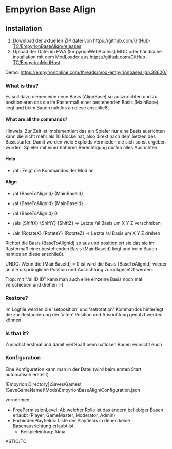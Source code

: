 ﻿# Empyrion Base Align
## Installation
1. Download der aktuellen ZIP datei von https://github.com/GitHub-TC/EmpyrionBaseAlign/releases
1. Upload der Datei im EWA (EmpyrionWebAccess) MOD oder händische installation mit dem ModLoader aus https://github.com/GitHub-TC/EmpyrionModHost

Demo: https://empyriononline.com/threads/mod-empyrionbasealign.38620/

### What is this?

Es soll dazu dienen eine neue Basis (AlignBase) so auszurichten und zu positionieren das sie im Rastermaß einer bestehenden Basis (MainBase) liegt und beim Bauen nahtlos an diese anschließt

#### What are all the commands?

Hinweis: Zur Zeit ist implementiert das ein Spieler nur eine Basis ausrichten kann die nicht mehr als 10 Blöcke hat, also direkt nach dem Setzen des Basisstarter. 
Damit werden viele Exploids vermieden die sich sonst ergeben würden. Spieler mit einer höheren Berechtigung dürfen alles Ausrichten.

#### Help

* /al : Zeigt die Kommandos der Mod an

#### Align

* /al {BaseToAlignId} {MainBaseId}
* /al {BaseToAlignId} {MainBaseId}
* /al {BaseToAlignId} 0

* /als {ShiftX} {ShiftY} {ShiftZ}		=> Letzte /al Basis um X Y Z verschieben
* /alr {RotateX} {RotateY} {RotateZ}    => Letzte /al Basis um X Y Z drehen

Richtet die Basis (BaseToAlignId) so aus und positioniert sie das sie im Rastermaß einer bestehenden Basis (MainBaseId) liegt und beim Bauen nahtlos an diese anschließt.

UNDO: Wenn die {MainBaseId} = 0 ist wird die Basis {BaseToAlignId} wieder an die ursprüngliche Position und Ausrichtung zurückgesetzt werden.

Tipp: mit "/al ID ID" kann man auch eine einzelne Basis noch mal verschieben und drehen ;-)

### Restore?
Im Logfile werden die 'setposition' und 'setrotation' Kommandos hinterlegt die zur Restaurierung der 'alten' Position und Ausrichtung genutzt werden können

### Is that it?
Zunächst erstmal und damit viel Spaß beim natlosen Bauen wünscht euch

### Konfiguration
Eine Konfiguration kann man in der Datei (wird beim ersten Start automatisch erstellt)

[Empyrion Directory]\Saves\Games\\[SaveGameName]\Mods\EmpyrionBaseAlign\Configuration.json

vornehmen.

* FreePermissionLevel: Ab welcher Rolle ist das ändern beliebiger Basen erlaubt (Player, GameMaster, Moderator, Admin)
* ForbiddenPlayfields: Liste der Playfields in denen keine Basenausrichtung erlaubt ist
  - Beispieleintrag: <string>Akua</string>


ASTIC/TC